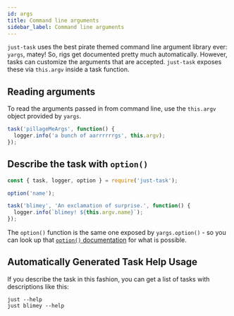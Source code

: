 ```yaml
---
id: args
title: Command line arguments
sidebar_label: Command line arguments
---
```


`just-task` uses the best pirate themed command line argument library ever: `yargs`, matey! So, rigs get documented pretty much automatically. However, tasks can customize the arguments that are accepted. `just-task` exposes these via `this.argv` inside a task function.

## Reading arguments

To read the arguments passed in from command line, use the `this.argv` object provided by `yargs`.

```js
task('pillageMeArgs', function() {
  logger.info('a bunch of aarrrrrrgs', this.argv);
});
```

## Describe the task with `option()`

```js
const { task, logger, option } = require('just-task');

option('name');

task('blimey', 'An exclamation of surprise.', function() {
  logger.info(`blimey! ${this.argv.name}`);
});
```

The `option()` function is the same one exposed by `yargs.option()` - so you can look up that [`option()` documentation](http://yargs.js.org/docs/#api-optionkey-opt) for what is possible.

## Automatically Generated Task Help Usage

If you describe the task in this fashion, you can get a list of tasks with descriptions like this:

```
just --help
just blimey --help
```
